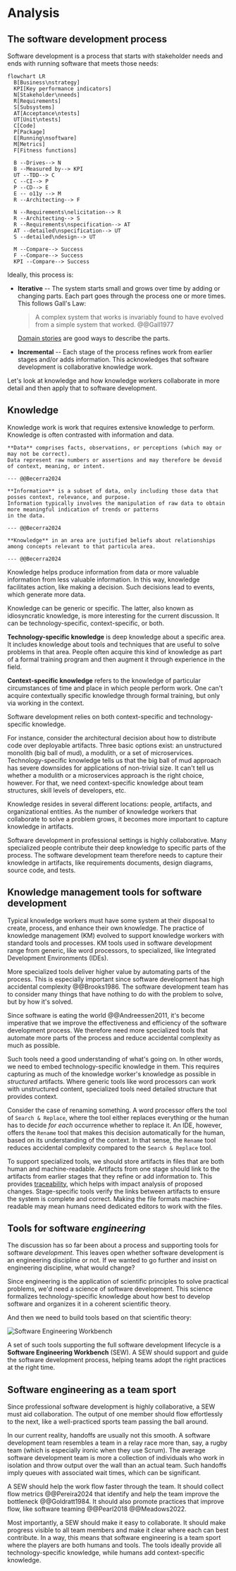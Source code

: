 # Analysis

## The software development process

Software development is a process that starts with stakeholder needs and ends with running software that meets those
needs:

```mermaid
flowchart LR
  B[Business\nstrategy]
  KPI[Key performance indicators]
  N[Stakeholder\nneeds]
  R[Requirements]
  S[Subsystems]
  AT[Acceptance\ntests]
  UT[Unit\ntests]
  C[Code]
  P[Package]
  E[Running\nsoftware]
  M[Metrics]
  F[Fitness functions]

  B --Drives--> N
  B --Measured by--> KPI
  UT --TDD--> C
  C --CI--> P
  P --CD--> E
  E -- o11y --> M
  R --Architecting--> F

  N --Requirements\nelicitation--> R
  R --Architecting--> S
  R --Requirements\nspecification--> AT
  AT --detailed\nspecification--> UT
  S --detailed\ndesign--> UT

  M --Compare--> Success
  F --Compare--> Success
  KPI --Compare--> Success
```

Ideally, this process is:

- **Iterative** -- The system starts small and grows over time by adding or changing parts.
  Each part goes through the process one or more times.
  This follows Gall's Law:

  > A complex system that works is invariably found to have evolved from a simple system that worked. @@Gall1977

  [Domain stories](../requirements/analysis.md#learning-the-domain) are good ways to describe the parts.
- **Incremental** -- Each stage of the process refines work from earlier stages and/or adds information.
  This acknowledges that software development is collaborative knowledge work.

Let's look at knowledge and how knowledge workers collaborate in more detail and then apply that to software development.


## Knowledge

Knowledge work is work that requires extensive knowledge to perform.
Knowledge is often contrasted with information and data.

```admonish tldr title="Definition"
**Data** comprises facts, observations, or perceptions (which may or may not be correct).
Data represent raw numbers or assertions and may therefore be devoid of context, meaning, or intent.

--- @@Becerra2024
```

```admonish tldr title="Definition"
**Information** is a subset of data, only including those data that posses context, relevance, and purpose.
Information typically involves the manipulation of raw data to obtain more meaningful indication of trends or patterns
in the data.

--- @@Becerra2024
```

```admonish tldr title="Definition"
**Knowledge** in an area are justified beliefs about relationships among concepts relevant to that particula area.

--- @@Becerra2024
```

Knowledge helps produce information from data or more valuable information from less valuable information.
In this way, knowledge facilitates action, like making a decision.
Such decisions lead to events, which generate more data.

Knowledge can be generic or specific.
The latter, also known as idiosyncratic knowledge, is more interesting for the current discussion.
It can be technology-specific, context-specific, or both.

**Technology-specific knowledge** is deep knowledge about a specific area.
It includes knowledge about tools and techniques that are useful to solve problems in that area.
People often acquire this kind of knowledge as part of a formal training program and then augment it through
experience in the field.

**Context-specific knowledge** refers to the knowledge of particular circumstances of time and place in which people
perform work.
One can't acquire contextually specific knowledge through formal training, but only via working in the context.

Software development relies on both context-specific and technology-specific knowledge.

For instance, consider the architectural decision about how to distribute code over deployable artifacts.
Three basic options exist: an unstructured monolith (big ball of mud), a modulith, or a set of microservices.
Technology-specific knowledge tells us that the big ball of mud approach has severe downsides for applications of
non-trivial size.
It can't tell us whether a modulith or a microservices approach is the right choice, however.
For that, we need context-specific knowledge about team structures, skill levels of developers, etc.

Knowledge resides in several different locations: people, artifacts, and organizational entities.
As the number of knowledge workers that collaborate to solve a problem grows, it becomes more important to capture
knowledge in artifacts.

Software development in professional settings is highly collaborative.
Many specialized people contribute their deep knowledge to specific parts of the process.
The software development team therefore needs to capture their knowledge in artifacts, like requirements documents,
design diagrams, source code, and tests.


## Knowledge management tools for software development

Typical knowledge workers must have some system at their disposal to create, process, and enhance their own knowledge.
The practice of knowledge management (KM) evolved to support knowledge workers with standard tools and processes.
KM tools used in software development range from generic, like word processors, to specialized, like Integrated
Development Environments (IDEs).

More specialized tools deliver higher value by automating parts of the process.
This is especially important since software development has high accidental complexity @@Brooks1986.
The software development team has to consider many things that have nothing to do with the problem to solve, but
by how it's solved.

Since software is eating the world @@Andreessen2011, it's become imperative that we improve the effectiveness and
efficiency of the software development process.
We therefore need more specialized tools that automate more parts of the process and reduce accidental complexity as
much as possible.

Such tools need a good understanding of what's going on.
In other words, we need to embed technology-specific knowledge in them.
This requires capturing as much of the knowledge worker's knowledge as possible in _structured_ artifacts.
Where generic tools like word processors can work with unstructured content, specialized tools need detailed structure
that provides context.

Consider the case of renaming something.
A word processor offers the tool of `Search & Replace`, where the tool either replaces everything or the human has to
decide _for each_ occurrence whether to replace it.
An IDE, however, offers the `Rename` tool that makes this decision automatically for the human, based on its
understanding of the context.
In that sense, the `Rename` tool reduces accidental complexity compared to the `Search & Replace` tool.

To support specialized tools, we should store artifacts in files that are both human and machine-readable.
Artifacts from one stage should link to the artifacts from earlier stages that they refine or add information to.
This provides [traceability](../requirements/digest/management.md#requirements-management), which helps with impact
analysis of proposed changes.
Stage-specific tools verify the links between artifacts to ensure the system is complete and correct.
Making the file formats machine-readable may mean humans need dedicated editors to work with the files.


## Tools for software _engineering_

The discussion has so far been about a process and supporting tools for software _development_.
This leaves open whether software development is an engineering discipline or not.
If we wanted to go further and insist on engineering discipline, what would change?

Since engineering is the application of scientific principles to solve practical problems, we'd need a science of
software development.
This science formalizes technology-specific knowledge about how best to develop software and organizes it in a coherent
scientific theory.

And then we need to build tools based on that scientific theory:

![Software Engineering Workbench](../img/sew-domain-story.png)

A set of such tools supporting the full software development lifecycle is a **Software Engineering Workbench** (SEW).
A SEW should support and guide the software development process, helping teams adopt the right practices at the right
time.


## Software engineering as a team sport

Since professional software development is highly collaborative, a SEW must aid collaboration.
The output of one member should flow effortlessly to the next, like a well-practiced sports team passing the ball
around.

In our current reality, handoffs are usually not this smooth.
A software development team resembles a team in a relay race more than, say, a rugby team (which is especially ironic
when they use Scrum).
The average software development team is more a collection of individuals who work in isolation and throw output
over the wall than an actual team.
Such handoffs imply queues with associated wait times, which can be significant.

A SEW should help the work flow faster through the team.
It should collect flow metrics @@Pereira2024 that identify and help the team improve the bottleneck @@Goldratt1984.
It should also promote practices that improve flow, like software teaming @@Pearl2018 @@Meadows2022.

Most importantly, a SEW should make it easy to collaborate.
It should make progress visible to all team members and make it clear where each can best contribute.
In a way, this means that software engineering is a team sport where the players are both humans and tools.
The tools ideally provide all technology-specific knowledge, while humans add context-specific knowledge.
